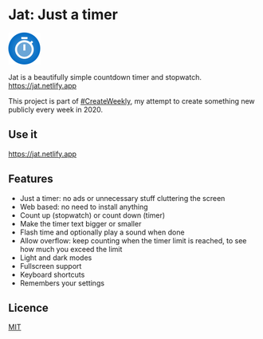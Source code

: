 # Jat: Just a timer

<a href="https://jat.netlify.app"><img width="64px" height="64px" src="./jat.svg"></a>

Jat is a beautifully simple countdown timer and stopwatch. <https://jat.netlify.app>

This project is part of [#CreateWeekly](https://dev.to/josephuspaye/createweekly-create-something-new-publicly-every-week-in-2020-1nh9), my attempt to create something new publicly every week in 2020.

## Use it

<https://jat.netlify.app>

## Features

- Just a timer: no ads or unnecessary stuff cluttering the screen
- Web based: no need to install anything
- Count up (stopwatch) or count down (timer)
- Make the timer text bigger or smaller
- Flash time and optionally play a sound when done
- Allow overflow: keep counting when the timer limit is reached, to see how much you exceed the limit
- Light and dark modes
- Fullscreen support
- Keyboard shortcuts
- Remembers your settings

## Licence

[MIT](LICENCE)
